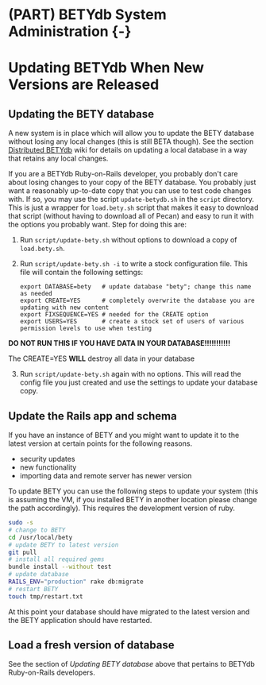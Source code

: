 # (PART) BETYdb System Administration {-}

# Updating BETYdb When New Versions are Released

## Updating the BETY database

A new system is in place which will allow you to update the BETY database without losing any local changes (this is still BETA though). See the section [Distributed BETYdb](distributed_betydb.md) wiki for details on updating a local database in a way that retains any local changes.

If you are a BETYdb Ruby-on-Rails developer, you probably don't care about losing changes to your copy of the BETY database.  You probably just want a reasonably up-to-date copy that you can use to test code changes with.  If so, you may use the script `update-betydb.sh` in the `script` directory.  This is just a wrapper for `load.bety.sh` script that makes it easy to download that script (without having to download all of Pecan) and easy to run it with the options you probably want.  Step for doing this are:

1. Run `script/update-bety.sh` without options to download a copy of `load.bety.sh`.
2. Run `script/update-bety.sh -i` to write a stock configuration file.  This file will contain the following settings:

    ```
    export DATABASE=bety   # update database "bety"; change this name as needed
    export CREATE=YES      # completely overwrite the database you are updating with new content
    export FIXSEQUENCE=YES # needed for the CREATE option
    export USERS=YES       # create a stock set of users of various permission levels to use when testing
    ```

**DO NOT RUN THIS IF YOU HAVE DATA IN YOUR DATABASE!!!!!!!!!!!**

The CREATE=YES **WILL** destroy all data in your database

3. Run `script/update-bety.sh` again with no options.  This will read the config file you just created and use the settings to update your database copy.


## Update the Rails app and schema

If you have an instance of BETY and you might want to update it to the latest version at certain points for the following reasons.
- security updates
- new functionality
- importing data and remote server has newer version

To update BETY you can use the following steps to update your system (this is assuming the VM, if you installed BETY in another location please change the path accordingly). This requires the development version of ruby.

```bash
sudo -s
# change to BETY
cd /usr/local/bety
# update BETY to latest version
git pull
# install all required gems
bundle install --without test
# update database
RAILS_ENV="production" rake db:migrate 
# restart BETY
touch tmp/restart.txt
```

At this point your database should have migrated to the latest version and the BETY application should have restarted.

## Load a fresh version of database

See the section of _Updating BETY database_ above that pertains to BETYdb Ruby-on-Rails developers. 